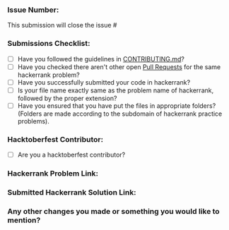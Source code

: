 ### Issue Number:

This submission will close the issue #<!--Issue Number-->

### Submissions Checklist:

* [ ] Have you followed the guidelines in [CONTRIBUTING.md](https://github.com/Riddhi9570/HackerrankPracticeProblems/blob/main/CONTRIBUTING.md)?
* [ ] Have you checked there aren't other open [Pull Requests](https://github.com/Riddhi9570/HackerrankPracticeProblems/pulls) for the same hackerrank problem?
* [ ] Have you successfully submitted your code in hackerrank?
* [ ] Is your file name exactly same as the problem name of hackerrank, followed by the proper extension?
* [ ] Have you ensured that you have put the files in appropriate folders? (Folders are made according to the subdomain of hackerrank practice problems).

### Hacktoberfest Contributor:

* [ ] Are you a hacktoberfest contributor?

### Hackerrank Problem Link:

<!-- Provide your hacckerrank problem link here-->

### Submitted Hackerrank Solution Link:

<!-- Go to your hackerrank problem, select your "submission" and go to "view results". Copy the URL and provide the submission link here-->

### Any other changes you made or something you would like to mention?

<!-- Write NA if not applicable-->
